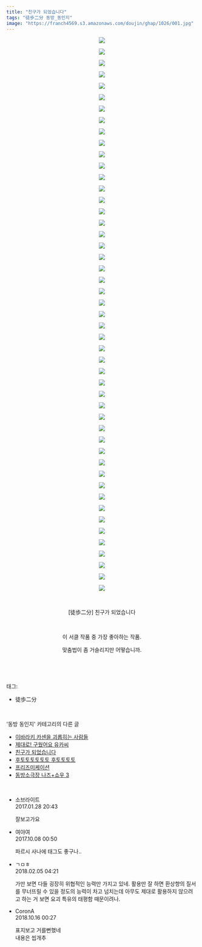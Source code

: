```yaml
---
title: "친구가 되었습니다"
tags: "徒歩二分 동방_동인지"
image: "https://franch4569.s3.amazonaws.com/doujin/ghap/1026/001.jpg"
---
```

<div class="article">
<p style="text-align: center; clear: none; float: none;"><img src="{{ site.imgserver2 }}/ghap/1026/001.jpg"/></p>
<p style="text-align: center; clear: none; float: none;"><img src="{{ site.imgserver2 }}/ghap/1026/002.jpg"/></p>
<p style="text-align: center; clear: none; float: none;"><img src="{{ site.imgserver2 }}/ghap/1026/003.jpg"/></p>
<p style="text-align: center; clear: none; float: none;"><img src="{{ site.imgserver2 }}/ghap/1026/004.jpg"/></p>
<p style="text-align: center; clear: none; float: none;"><img src="{{ site.imgserver2 }}/ghap/1026/005.jpg"/></p>
<p style="text-align: center; clear: none; float: none;"><img src="{{ site.imgserver2 }}/ghap/1026/006.jpg"/></p>
<p style="text-align: center; clear: none; float: none;"><img src="{{ site.imgserver2 }}/ghap/1026/007.jpg"/></p>
<p style="text-align: center; clear: none; float: none;"><img src="{{ site.imgserver2 }}/ghap/1026/008.jpg"/></p>
<p style="text-align: center; clear: none; float: none;"><img src="{{ site.imgserver2 }}/ghap/1026/009.jpg"/></p>
<p style="text-align: center; clear: none; float: none;"><img src="{{ site.imgserver2 }}/ghap/1026/010.jpg"/></p>
<p style="text-align: center; clear: none; float: none;"><img src="{{ site.imgserver2 }}/ghap/1026/011.jpg"/></p>
<p style="text-align: center; clear: none; float: none;"><img src="{{ site.imgserver2 }}/ghap/1026/012.jpg"/></p>
<p style="text-align: center; clear: none; float: none;"><img src="{{ site.imgserver2 }}/ghap/1026/013.jpg"/></p>
<p style="text-align: center; clear: none; float: none;"><img src="{{ site.imgserver2 }}/ghap/1026/014.jpg"/></p>
<p style="text-align: center; clear: none; float: none;"><img src="{{ site.imgserver2 }}/ghap/1026/015.jpg"/></p>
<p style="text-align: center; clear: none; float: none;"><img src="{{ site.imgserver2 }}/ghap/1026/016.jpg"/></p>
<p style="text-align: center; clear: none; float: none;"><img src="{{ site.imgserver2 }}/ghap/1026/017.jpg"/></p>
<p style="text-align: center; clear: none; float: none;"><img src="{{ site.imgserver2 }}/ghap/1026/018.jpg"/></p>
<p style="text-align: center; clear: none; float: none;"><img src="{{ site.imgserver2 }}/ghap/1026/019.jpg"/></p>
<p style="text-align: center; clear: none; float: none;"><img src="{{ site.imgserver2 }}/ghap/1026/020.jpg"/></p>
<p style="text-align: center; clear: none; float: none;"><img src="{{ site.imgserver2 }}/ghap/1026/021.jpg"/></p>
<p style="text-align: center; clear: none; float: none;"><img src="{{ site.imgserver2 }}/ghap/1026/022.jpg"/></p>
<p style="text-align: center; clear: none; float: none;"><img src="{{ site.imgserver2 }}/ghap/1026/023.jpg"/></p>
<p style="text-align: center; clear: none; float: none;"><img src="{{ site.imgserver2 }}/ghap/1026/024.jpg"/></p>
<p style="text-align: center; clear: none; float: none;"><img src="{{ site.imgserver2 }}/ghap/1026/025.jpg"/></p>
<p style="text-align: center; clear: none; float: none;"><img src="{{ site.imgserver2 }}/ghap/1026/026.jpg"/></p>
<p style="text-align: center; clear: none; float: none;"><img src="{{ site.imgserver2 }}/ghap/1026/027.jpg"/></p>
<p style="text-align: center; clear: none; float: none;"><img src="{{ site.imgserver2 }}/ghap/1026/028.jpg"/></p>
<p style="text-align: center; clear: none; float: none;"><img src="{{ site.imgserver2 }}/ghap/1026/029.jpg"/></p>
<p style="text-align: center; clear: none; float: none;"><img src="{{ site.imgserver2 }}/ghap/1026/030.jpg"/></p>
<p style="text-align: center; clear: none; float: none;"><img src="{{ site.imgserver2 }}/ghap/1026/031.jpg"/></p>
<p style="text-align: center; clear: none; float: none;"><img src="{{ site.imgserver2 }}/ghap/1026/032.jpg"/></p>
<p style="text-align: center; clear: none; float: none;"><img src="{{ site.imgserver2 }}/ghap/1026/033.jpg"/></p>
<p style="text-align: center; clear: none; float: none;"><img src="{{ site.imgserver2 }}/ghap/1026/034.jpg"/></p>
<p style="text-align: center; clear: none; float: none;"><img src="{{ site.imgserver2 }}/ghap/1026/035.jpg"/></p>
<p style="text-align: center; clear: none; float: none;"><img src="{{ site.imgserver2 }}/ghap/1026/036.jpg"/></p>
<p style="text-align: center; clear: none; float: none;"><img src="{{ site.imgserver2 }}/ghap/1026/037.jpg"/></p>
<p style="text-align: center; clear: none; float: none;"><img src="{{ site.imgserver2 }}/ghap/1026/038.jpg"/></p>
<p style="text-align: center; clear: none; float: none;"><img src="{{ site.imgserver2 }}/ghap/1026/039.jpg"/></p>
<p style="text-align: center; clear: none; float: none;"><img src="{{ site.imgserver2 }}/ghap/1026/040.jpg"/></p>
<p style="text-align: center; clear: none; float: none;"><img src="{{ site.imgserver2 }}/ghap/1026/041.jpg"/></p>
<p style="text-align: center; clear: none; float: none;"><img src="{{ site.imgserver2 }}/ghap/1026/042.jpg"/></p>
<p style="text-align: center; clear: none; float: none;"><img src="{{ site.imgserver2 }}/ghap/1026/043.jpg"/></p>
<p style="text-align: center; clear: none; float: none;"><img src="{{ site.imgserver2 }}/ghap/1026/044.jpg"/></p>
<p style="text-align: center; clear: none; float: none;"><img src="{{ site.imgserver2 }}/ghap/1026/045.jpg"/></p>
<p style="text-align: center; clear: none; float: none;"><img src="{{ site.imgserver2 }}/ghap/1026/046.jpg"/></p>
<p style="text-align: center; clear: none; float: none;"><img src="{{ site.imgserver2 }}/ghap/1026/047.jpg"/></p>
<p style="text-align: center; clear: none; float: none;"><img src="{{ site.imgserver2 }}/ghap/1026/048.jpg"/></p>
<p style="text-align: center; clear: none; float: none;"><img src="{{ site.imgserver2 }}/ghap/1026/049.jpg"/></p>
<p style="text-align: center; clear: none; float: none;"><br/></p>
<p style="text-align: center; clear: none; float: none;">[徒歩二分] 친구가 되었습니다</p>
<p style="text-align: center; clear: none; float: none;"><br/></p>
<p style="text-align: center; clear: none; float: none;">이 서클 작품 중 가장 좋아하는 작품.</p>
<p style="text-align: center; clear: none; float: none;">맞춤법이 좀 거슬리지만 어떻습니까.</p>
<p><br/></p>
</div><br/>
<div class="tagTrail">
<p>태그: </p>
<ul>
<li>徒歩二分</li>
</ul>
</div><br/>
<div class="another">
<p>'동방 동인지' 카테고리의 다른 글</p>
<ul>
<li><a href="/ghap_1034">이바라키 카센을 괴롭히는 사람들</a></li>
<li><a href="/ghap_1033">제대로! 구웠어요 유카씨</a></li>
<li><a href="/ghap_1026">친구가 되었습니다</a></li>
<li><a href="/ghap_1025">후토토토토토토 후토토토토</a></li>
<li><a href="/ghap_1024">프리즈미케이션</a></li>
<li><a href="/ghap_1023">동방소극장 나즈+쇼우 3</a></li>
</ul>
</div><br/>
<div class="cb_module cb_fluid">
<div class="cb_wrt cb_profile">
<div class="comment">
<ul>
<li class="cb_thumb_off" id="comment14902017">
<div class="cb_comment_area">
<div class="cb_info_area">
<div class="cb_section">
<span class="cb_nick_name">소브라이트</span>
</div>
<div class="cb_section">
<span class="cb_date">2017.01.28 20:43 </span>
</div>
</div>
<div class="cb_dsc_comment">
<p class="cb_dsc">
											잘보고가요
										</p>
</div>
</div></li>
<li class="cb_thumb_off" id="comment15099541">
<div class="cb_comment_area">
<div class="cb_info_area">
<div class="cb_section">
<span class="cb_nick_name">여야여</span>
</div>
<div class="cb_section">
<span class="cb_date">2017.10.08 00:50 </span>
</div>
</div>
<div class="cb_dsc_comment">
<p class="cb_dsc">
											파르시 사나에 태그도 좋구나..
										</p>
</div>
</div></li>
<li class="cb_thumb_off" id="comment15192050">
<div class="cb_comment_area">
<div class="cb_info_area">
<div class="cb_section">
<span class="cb_nick_name">ㄱㅁㅎ</span>
</div>
<div class="cb_section">
<span class="cb_date">2018.02.05 04:21 </span>
</div>
</div>
<div class="cb_dsc_comment">
<p class="cb_dsc">
											가만 보면 다들 굉장히 위협적인 능력만 가지고 있네. 활용만 잘 하면 환상향의 질서를 무너뜨릴 수 있을 정도의 능력이 차고 넘치는데 아무도 제대로 활용하지 않으려고 하는 거 보면 요괴 특유의 태평함 때문이려나.
										</p>
</div>
</div></li>
<li class="cb_thumb_off" id="comment15356087">
<div class="cb_comment_area">
<div class="cb_info_area">
<div class="cb_section">
<span class="cb_nick_name">CoronA</span>
</div>
<div class="cb_section">
<span class="cb_date">2018.10.16 00:27 </span>
</div>
</div>
<div class="cb_dsc_comment">
<p class="cb_dsc">
											표지보고 거를뻔했네<br/>
내용은 씹개추
										</p>
</div>
</div></li>
</ul>
</div>
</div><!-- commentList close -->
</div><br/>

